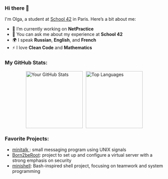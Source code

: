 ### Hi there 👋

I'm Olga, a student at [School 42](https://www.42.fr/) in Paris. Here’s a bit about me:

- 🔭 I’m currently working on **NetPractice**
- 💬 You can ask me about my experience at **School 42**
- 🌍 I speak **Russian**, **English**, and **French**
- ⚡ I love **Clean Code** and **Mathematics**

### My GitHub Stats:

<div style="display: flex; justify-content: center; align-items: center;">

<img src="https://github-readme-stats.vercel.app/api?username=prosviriakova&show_icons=true&theme=tokyonight&hide_border=true" alt="Your GitHub Stats" style="height: 180px; margin-right: 10px;"/>

<img src="https://github-readme-stats.vercel.app/api/top-langs/?username=prosviriakova&theme=tokyonight&layout=compact&hide_border=true" alt="Top Languages" style="height: 180px;"/>

</div>


### Favorite Projects:

- [minitalk ](https://github.com/prosviriakova/minitalk): small messaging program using UNIX signals
- [Born2beRoot](https://github.com/prosviriakova/born2beroot): project to set up and configure a virtual server with a strong emphasis on security
- [minishell](https://github.com/prosviriakova/minishell): Bash-inspired shell project, focusing on teamwork and system programming

<!--
**Scoundrella/Scoundrella** is a ✨ _special_ ✨ repository because its `README.md` (this file) appears on your GitHub profile.
[![LinkedIn](https://img.shields.io/badge/-LinkedIn-blue?style=flat&logo=linkedin)](https://www.linkedin.com/in/yourprofile/)
- 🌱 I’m currently learning ✨ **C** ✨
-->

